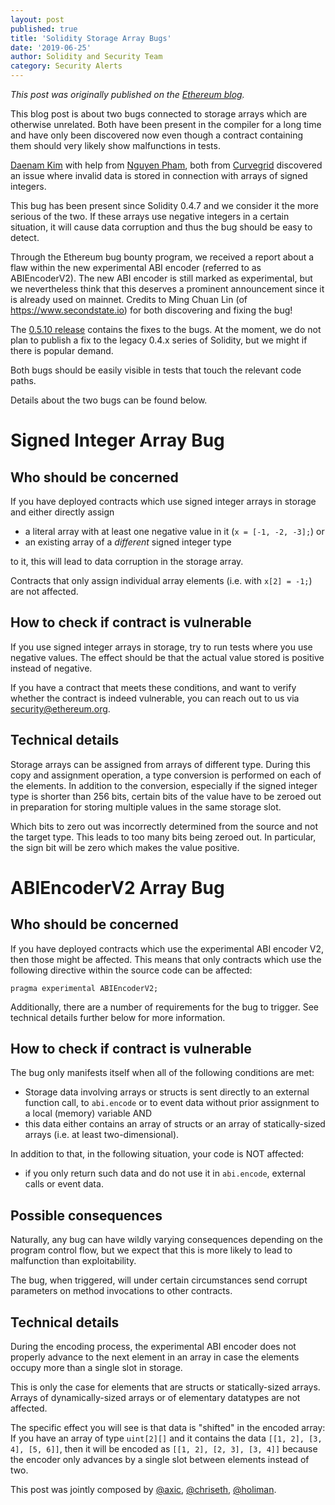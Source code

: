 ```yaml
---
layout: post
published: true
title: 'Solidity Storage Array Bugs'
date: '2019-06-25'
author: Solidity and Security Team
category: Security Alerts
---
```


_This post was originally published on the [Ethereum blog](https://blog.ethereum.org/2019/06/25/solidity-storage-array-bugs/)._

This blog post is about two bugs connected to storage arrays which are otherwise unrelated. Both have been present in the compiler for a long time and have only been discovered now even though a contract containing them should very likely show malfunctions in tests.

[Daenam Kim](https://www.linkedin.com/in/daenamkim/) with help from [Nguyen Pham](https://www.linkedin.com/in/nguyen-pham-635748161/), both from [Curvegrid](https://www.curvegrid.com/) discovered an issue where invalid data is stored in connection with arrays of signed integers.

This bug has been present since Solidity 0.4.7 and we consider it the more serious of the two. If these arrays use negative integers in a certain situation, it will cause data corruption and thus the bug should be easy to detect.

Through the Ethereum bug bounty program, we received a report about a flaw within the new experimental ABI encoder (referred to as ABIEncoderV2). The new ABI encoder is still marked as experimental, but we nevertheless think that this deserves a prominent announcement since it is already used on mainnet.
Credits to Ming Chuan Lin (of https://www.secondstate.io) for both discovering and fixing the bug!

The [0.5.10 release](https://github.com/ethereum/solidity/releases/tag/v0.5.10) contains the fixes to the bugs.
At the moment, we do not plan to publish a fix to the legacy 0.4.x series of Solidity, but we might if there is popular demand.

Both bugs should be easily visible in tests that touch the relevant code paths.

Details about the two bugs can be found below.

# Signed Integer Array Bug

## Who should be concerned

If you have deployed contracts which use signed integer arrays in storage and either directly assign

- a literal array with at least one negative value in it (`x = [-1, -2, -3];`) or
- an existing array of a _different_ signed integer type

to it, this will lead to data corruption in the storage array.

Contracts that only assign individual array elements (i.e. with `x[2] = -1;`) are not affected.

## How to check if contract is vulnerable

If you use signed integer arrays in storage, try to run tests where you use negative values. The effect should be that the actual value stored is positive instead of negative.

If you have a contract that meets these conditions, and want to verify whether the contract is indeed vulnerable, you can reach out to us via security@ethereum.org.

## Technical details

Storage arrays can be assigned from arrays of different type. During this copy and assignment operation, a type conversion is performed on each of the elements. In addition to the conversion, especially if the signed integer type is shorter than 256 bits, certain bits of the value have to be zeroed out in preparation for storing multiple values in the same storage slot.

Which bits to zero out was incorrectly determined from the source and not the target type. This leads to too many bits being zeroed out. In particular, the sign bit will be zero which makes the value positive.

# ABIEncoderV2 Array Bug

## Who should be concerned

If you have deployed contracts which use the experimental ABI encoder V2, then those might be affected. This means that only contracts which use the following directive within the source code can be affected:

    pragma experimental ABIEncoderV2;

Additionally, there are a number of requirements for the bug to trigger. See technical details further below for more information.

## How to check if contract is vulnerable

The bug only manifests itself when all of the following conditions are met:

- Storage data involving arrays or structs is sent directly to an external function call, to `abi.encode` or to event data without prior assignment to a local (memory) variable AND
- this data either contains an array of structs or an array of statically-sized arrays (i.e. at least two-dimensional).

In addition to that, in the following situation, your code is NOT affected:

- if you only return such data and do not use it in `abi.encode`, external calls or event data.

## Possible consequences

Naturally, any bug can have wildly varying consequences depending on the program control flow, but we expect that this is more likely to lead to malfunction than exploitability.

The bug, when triggered, will under certain circumstances send corrupt parameters on method invocations to other contracts.

## Technical details

During the encoding process, the experimental ABI encoder does not properly advance to the next element in an array in case the elements occupy more than a single slot in storage.

This is only the case for elements that are structs or statically-sized arrays. Arrays of dynamically-sized arrays or of elementary datatypes are not affected.

The specific effect you will see is that data is "shifted" in the encoded array: If you have an array of type `uint[2][]` and it contains the data
`[[1, 2], [3, 4], [5, 6]]`, then it will be encoded as `[[1, 2], [2, 3], [3, 4]]` because the encoder only advances by a single slot between elements instead of two.

This post was jointly composed by [@axic](https://github.com/axic), [@chriseth](https://github.com/chriseth), [@holiman](https://github.com/holiman).
